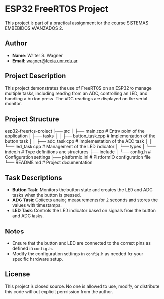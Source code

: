 # ESP32 FreeRTOS Project

This project is part of a practical assignment for the course SISTEMAS EMBEBIDOS AVANZADOS 2.

## Author
- **Name**: Walter S. Wagner
- **Email**: wagner@fceia.unr.edu.ar

## Project Description
This project demonstrates the use of FreeRTOS on an ESP32 to manage multiple tasks, including reading from an ADC, controlling an LED, and handling a button press. The ADC readings are displayed on the serial monitor.

## Project Structure
esp32-freertos-project ├── src │ ├── main.cpp # Entry point of the application │ ├── tasks │ │ ├── button_task.cpp # Implementation of the button task │ │ ├── adc_task.cpp # Implementation of the ADC task │ │ └── led_task.cpp # Management of the LED indicator │ └── types │ └── index.h # Type definitions and structures ├── include │ └── config.h # Configuration settings ├── platformio.ini # PlatformIO configuration file └── README.md # Project documentation


## Task Descriptions
- **Button Task**: Monitors the button state and creates the LED and ADC tasks when the button is pressed.
- **ADC Task**: Collects analog measurements for 2 seconds and stores the values with timestamps.
- **LED Task**: Controls the LED indicator based on signals from the button and ADC tasks.

## Notes
- Ensure that the button and LED are connected to the correct pins as defined in `config.h`.
- Modify the configuration settings in `config.h` as needed for your specific hardware setup.

## License
This project is closed source. No one is allowed to use, modify, or distribute this code without explicit permission from the author.